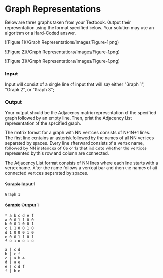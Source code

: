 # Graph Representations

Below are three graphs taken from your Textbook. Output their representation using the format specified below. Your solution may use an algorithm or a Hard-Coded answer.

![Figure 1](/Graph Representations/Images/Figure-1.png)

![Figure 2](/Graph Representations/Images/Figure-1.png)

![Figure 3](/Graph Representations/Images/Figure-1.png)

### Input

Input will consist of a single line of input that will say either "Graph 1", "Graph 2", or "Graph 3";

### Output

Your output should be the Adjacency matrix representation of the specified graph followed by an empty line. Then, print the Adjacency List representation of the specified graph.

The matrix format for a graph with NN vertices consists of N+1N+1 lines. The first line contains an asterisk followed by the names of all NN vertices separated by spaces. Every line afterward consists of a vertex name, followed by NN instances of 0s or 1s that indicate whether the vertices represented by this row and column are connected.

The Adjacency List format consists of NN lines where each line starts with a vertex name. After the name follows a vertical bar and then the names of all connected vertices separated by spaces.

#### Sample Input 1
```
Graph 1
```

#### Sample Output 1
```
* a b c d e f
a 0 0 1 1 0 0
b 0 0 1 0 0 1
c 1 1 0 0 1 0
d 1 0 0 0 1 0
e 0 0 1 1 0 1
f 0 1 0 0 1 0

a | c d
b | c f
c | a b e
d | a e
e | c d f
f | b e
```
